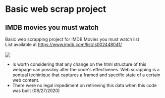 # Basic web scrap project
## IMDB movies you must watch
Basic web scrapping project for IMDB Movies you must watch list
<br>
List available at https://www.imdb.com/list/ls002448041/
<br>
<br>
<img src = "https://jeremymattheiss.files.wordpress.com/2017/07/jaws-logo.png?w=640">
<br>
- Is worth considering that any change on the html structure of this webpage can possibiy alter the code's effectivenes.
Web scrapping is a pontual techinique that captures a framed and specific state of a certain web content.
- There were no legal impediment on retrieving this data when this code was built (08/27/2020)
